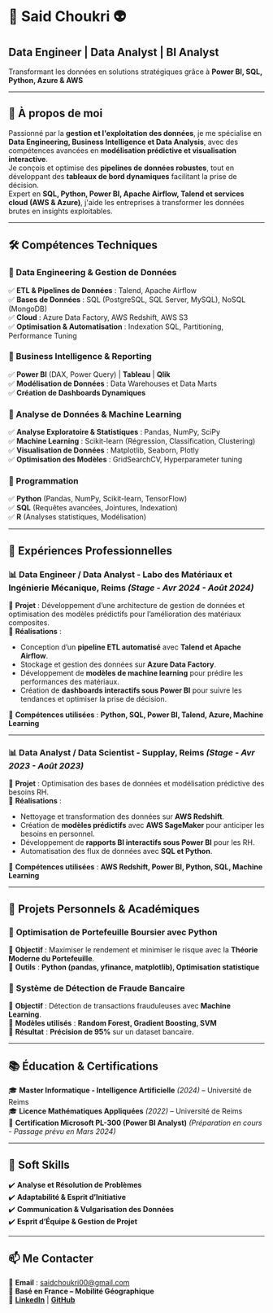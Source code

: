# 🚀 Said Choukri 👽  
## **Data Engineer | Data Analyst | BI Analyst**  
Transformant les données en solutions stratégiques grâce à **Power BI, SQL, Python, Azure & AWS**  

---

## 📌 À propos de moi  
Passionné par la **gestion et l'exploitation des données**, je me spécialise en **Data Engineering, Business Intelligence et Data Analysis**, avec des compétences avancées en **modélisation prédictive et visualisation interactive**.  
Je conçois et optimise des **pipelines de données robustes**, tout en développant des **tableaux de bord dynamiques** facilitant la prise de décision.  
Expert en **SQL, Python, Power BI, Apache Airflow, Talend et services cloud (AWS & Azure)**, j'aide les entreprises à transformer les données brutes en insights exploitables.  

---

## 🛠 Compétences Techniques  

### 🔹 Data Engineering & Gestion de Données  
✅ **ETL & Pipelines de Données** : Talend, Apache Airflow  
✅ **Bases de Données** : SQL (PostgreSQL, SQL Server, MySQL), NoSQL (MongoDB)  
✅ **Cloud** : Azure Data Factory, AWS Redshift, AWS S3  
✅ **Optimisation & Automatisation** : Indexation SQL, Partitioning, Performance Tuning  

### 🔹 Business Intelligence & Reporting  
✅ **Power BI** (DAX, Power Query) | **Tableau** | **Qlik**  
✅ **Modélisation de Données** : Data Warehouses et Data Marts  
✅ **Création de Dashboards Dynamiques**  

### 🔹 Analyse de Données & Machine Learning  
✅ **Analyse Exploratoire & Statistiques** : Pandas, NumPy, SciPy  
✅ **Machine Learning** : Scikit-learn (Régression, Classification, Clustering)  
✅ **Visualisation de Données** : Matplotlib, Seaborn, Plotly  
✅ **Optimisation des Modèles** : GridSearchCV, Hyperparameter tuning  

### 🔹 Programmation  
✅ **Python** (Pandas, NumPy, Scikit-learn, TensorFlow)  
✅ **SQL** (Requêtes avancées, Jointures, Indexation)  
✅ **R** (Analyses statistiques, Modélisation)  

---

## 💼 Expériences Professionnelles  

### 📊 **Data Engineer / Data Analyst - Labo des Matériaux et Ingénierie Mécanique, Reims** *(Stage - Avr 2024 - Août 2024)*  
🔹 **Projet** : Développement d’une architecture de gestion de données et optimisation des modèles prédictifs pour l’amélioration des matériaux composites.  
🔹 **Réalisations** :  
- Conception d’un **pipeline ETL automatisé** avec **Talend et Apache Airflow**.  
- Stockage et gestion des données sur **Azure Data Factory**.  
- Développement de **modèles de machine learning** pour prédire les performances des matériaux.  
- Création de **dashboards interactifs sous Power BI** pour suivre les tendances et optimiser la prise de décision.  

🔹 **Compétences utilisées** : **Python, SQL, Power BI, Talend, Azure, Machine Learning**  

---

### 📊 **Data Analyst / Data Scientist - Supplay, Reims** *(Stage - Avr 2023 - Août 2023)*  
🔹 **Projet** : Optimisation des bases de données et modélisation prédictive des besoins RH.  
🔹 **Réalisations** :  
- Nettoyage et transformation des données sur **AWS Redshift**.  
- Création de **modèles prédictifs** avec **AWS SageMaker** pour anticiper les besoins en personnel.  
- Développement de **rapports BI interactifs sous Power BI** pour les RH.  
- Automatisation des flux de données avec **SQL et Python**.  

🔹 **Compétences utilisées** : **AWS Redshift, Power BI, Python, SQL, Machine Learning**  

---

## 📂 Projets Personnels & Académiques  

### 📌 **Optimisation de Portefeuille Boursier avec Python**  
🔹 **Objectif** : Maximiser le rendement et minimiser le risque avec la **Théorie Moderne du Portefeuille**.  
🔹 **Outils** : **Python (pandas, yfinance, matplotlib), Optimisation statistique**  

### 📌 **Système de Détection de Fraude Bancaire**  
🔹 **Objectif** : Détection de transactions frauduleuses avec **Machine Learning**.  
🔹 **Modèles utilisés** : **Random Forest, Gradient Boosting, SVM**  
🔹 **Résultat** : **Précision de 95%** sur un dataset bancaire.  

---

## 📚 Éducation & Certifications  

🎓 **Master Informatique - Intelligence Artificielle** *(2024)* – Université de Reims  
🎓 **Licence Mathématiques Appliquées** *(2022)* – Université de Reims  
📜 **Certification Microsoft PL-300 (Power BI Analyst)** *(Préparation en cours - Passage prévu en Mars 2024)*  

---

## 🌟 Soft Skills  
✔️ **Analyse et Résolution de Problèmes**  
✔️ **Adaptabilité & Esprit d’Initiative**  
✔️ **Communication & Vulgarisation des Données**  
✔️ **Esprit d’Équipe & Gestion de Projet**  

---

## 📫 Me Contacter  
📧 **Email** : saidchoukri00@gmail.com  
📍 **Basé en France – Mobilité Géographique**  
🔗 [**LinkedIn**](https://www.linkedin.com/in/choukrisaid) | [**GitHub**](https://github.com/ChoukriSaid)  
